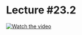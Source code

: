# Lecture #23.2

[![Watch the video](https://img.youtube.com/vi/zv5A7ofqAEo/0.jpg)](https://www.youtube.com/watch?v=zv5A7ofqAEo&list=PLoROMvodv4rPzLcXBhbCFt8ahPrQGFSmN&index=62)
